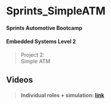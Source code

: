 # Sprints_SimpleATM
#### Sprints Automotive Bootcamp
#### Embedded Systems Level 2
>Project 2:\
Simple ATM

## Videos
>#### Individual roles + simulation: [link](https://drive.google.com/file/d/1DwfZZuNcBvualkrBv6TWbj6TSgxJKBNW/view?usp=share_link)
